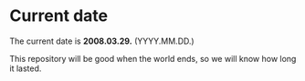 # Current date

The current date is **2008.03.29.** (YYYY.MM.DD.)

This repository will be good when the world ends, so we will know how long it lasted.